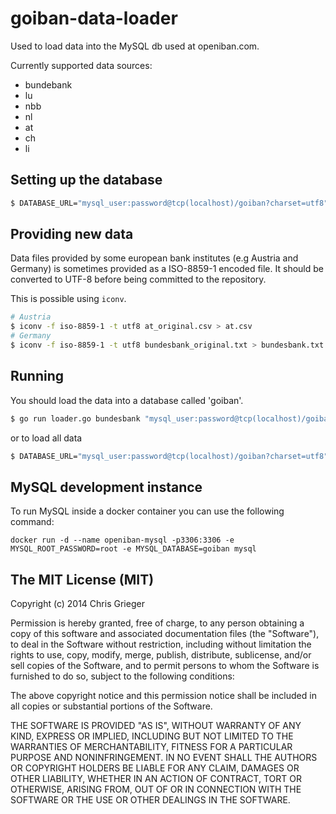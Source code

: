 goiban-data-loader
=======

Used to load data into the MySQL db used at openiban.com.

Currently supported data sources:

- bundebank
- lu
- nbb
- nl
- at
- ch
- li

Setting up the database
-------

```bash
$ DATABASE_URL="mysql_user:password@tcp(localhost)/goiban?charset=utf8" make migrate
```

Providing new data
-------

Data files provided by some european bank institutes (e.g Austria and Germany) is sometimes provided as a ISO-8859-1 encoded file.
It should be converted to UTF-8 before being committed to the repository.

This is possible using `iconv`.

```bash
# Austria
$ iconv -f iso-8859-1 -t utf8 at_original.csv > at.csv
# Germany
$ iconv -f iso-8859-1 -t utf8 bundesbank_original.txt > bundesbank.txt
```

Running
-------

You should load the data into a database called 'goiban'.

```bash
$ go run loader.go bundesbank "mysql_user:password@tcp(localhost)/goiban?charset=utf8"
```

or to load all data

```bash
$ DATABASE_URL="mysql_user:password@tcp(localhost)/goiban?charset=utf8" make load
```

MySQL development instance
-------
To run MySQL inside a docker container you can use the following command:

`docker run -d --name openiban-mysql -p3306:3306 -e MYSQL_ROOT_PASSWORD=root -e MYSQL_DATABASE=goiban mysql`

The MIT License (MIT)
---------------
Copyright (c) 2014 Chris Grieger

Permission is hereby granted, free of charge, to any person obtaining a copy
of this software and associated documentation files (the "Software"), to deal
in the Software without restriction, including without limitation the rights
to use, copy, modify, merge, publish, distribute, sublicense, and/or sell
copies of the Software, and to permit persons to whom the Software is
furnished to do so, subject to the following conditions:

The above copyright notice and this permission notice shall be included in
all copies or substantial portions of the Software.

THE SOFTWARE IS PROVIDED "AS IS", WITHOUT WARRANTY OF ANY KIND, EXPRESS OR
IMPLIED, INCLUDING BUT NOT LIMITED TO THE WARRANTIES OF MERCHANTABILITY,
FITNESS FOR A PARTICULAR PURPOSE AND NONINFRINGEMENT. IN NO EVENT SHALL THE
AUTHORS OR COPYRIGHT HOLDERS BE LIABLE FOR ANY CLAIM, DAMAGES OR OTHER
LIABILITY, WHETHER IN AN ACTION OF CONTRACT, TORT OR OTHERWISE, ARISING FROM,
OUT OF OR IN CONNECTION WITH THE SOFTWARE OR THE USE OR OTHER DEALINGS IN
THE SOFTWARE.
